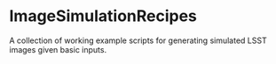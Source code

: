 ImageSimulationRecipes
======================

A collection of working example scripts for generating simulated LSST images given basic inputs.
